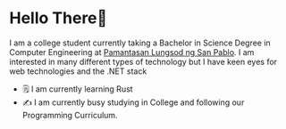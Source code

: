 # Hello There👋

I am a college student currently taking a Bachelor in Science Degree in Computer
Engineering at [Pamantasan Lungsod ng San Pablo][DLSP]. I am interested in many
different types of technology but I have keen eyes for web technologies and the
.NET stack

* 🗒️ I am currently learning Rust
* ✍️  I am currently busy studying in College and following our Programming Curriculum.

[DLSP]: https://www.facebook.com/PLSPOfficialFBPage
